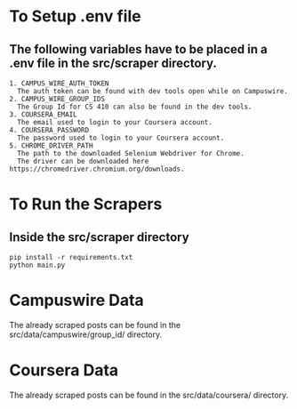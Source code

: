 # To Setup .env file
## The following variables have to be placed in a .env file in the src/scraper directory. 
```
1. CAMPUS_WIRE_AUTH_TOKEN
  The auth token can be found with dev tools open while on Campuswire.
2. CAMPUS_WIRE_GROUP_IDS
  The Group Id for CS 410 can also be found in the dev tools.
3. COURSERA_EMAIL
  The email used to login to your Coursera account.
4. COURSERA_PASSWORD
  The password used to login to your Coursera account.
5. CHROME_DRIVER_PATH
  The path to the downloaded Selenium Webdriver for Chrome.
  The driver can be downloaded here https://chromedriver.chromium.org/downloads.
 ```
# To Run the Scrapers
## Inside the src/scraper directory
```
pip install -r requirements.txt
python main.py
```

# Campuswire Data
The already scraped posts can be found in the src/data/campuswire/group_id/ directory.

# Coursera Data
The already scraped posts can be found in the src/data/coursera/ directory.
